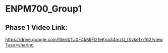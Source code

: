 # ENPM700_Group1
## Phase 1 Video Link:
https://drive.google.com/file/d/1U0F4kMjFIz1eKna34mzO_lXvkefxrf62/view?usp=sharing
